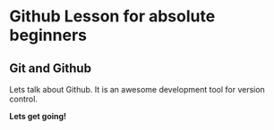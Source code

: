 # Github Lesson for absolute beginners
## Git and Github

Lets talk about Github. It is an awesome development tool for version control. 

**Lets get going!**